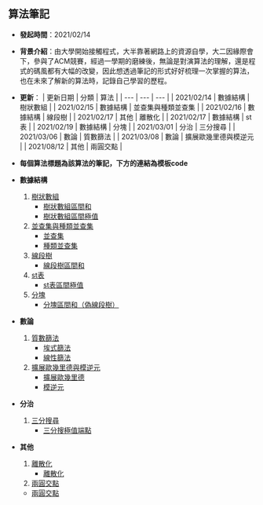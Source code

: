算法筆記
---

- **發起時間**：2021/02/14
- **背景介紹**：由大學開始接觸程式，大半靠著網路上的資源自學，大二因緣際會下，參與了ACM競賽，經過一學期的磨練後，無論是對演算法的理解，還是程式的碼風都有大幅的改變，因此想透過筆記的形式好好梳理一次掌握的算法，也在未來了解新的算法時，記錄自己學習的歷程。
- **更新**：
  | 更新日期    | 分類     | 算法 |
  | ---        | ---     | --- |
  | 2021/02/14 | 數據結構 | 樹狀數組 |
  | 2021/02/15 | 數據結構 | 並查集與種類並查集 |
  | 2021/02/16 | 數據結構 | 線段樹 |
  | 2021/02/17 | 其他    | 離散化 |
  | 2021/02/17 | 數據結構 | st表 |
  | 2021/02/19 | 數據結構 | 分塊 |
  | 2021/03/01 | 分治    | 三分搜尋 |
  | 2021/03/06 | 數論    | 質數篩法 |
  | 2021/03/08 | 數論    | 擴展歐幾里德與模逆元 |
  | 2021/08/12 | 其他    | 兩圓交點 |

- **每個算法標題為該算法的筆記，下方的連結為模板code**
- **數據結構**
  1. [樹狀數組](http://htmlpreview.github.io?https://github.com/1am9trash/Algorithm/blob/main/%E6%95%B8%E6%93%9A%E7%B5%90%E6%A7%8B/%E6%A8%B9%E7%8B%80%E6%95%B8%E7%B5%84/%E6%A8%B9%E7%8B%80%E6%95%B8%E7%B5%84.html)
     - [樹狀數組區間和](https://github.com/1am9trash/Algorithm/blob/main/數據結構/樹狀數組/code/樹狀數組區間和.cpp)
     - [樹狀數組區間極值](https://github.com/1am9trash/Algorithm/blob/main/數據結構/樹狀數組/code/樹狀數組區間極值.cpp)
  2. [並查集與種類並查集](http://htmlpreview.github.io?https://github.com/1am9trash/Algorithm/blob/main/%E6%95%B8%E6%93%9A%E7%B5%90%E6%A7%8B/%E4%B8%A6%E6%9F%A5%E9%9B%86%E8%88%87%E7%A8%AE%E9%A1%9E%E4%B8%A6%E6%9F%A5%E9%9B%86/%E4%B8%A6%E6%9F%A5%E9%9B%86%E8%88%87%E7%A8%AE%E9%A1%9E%E4%B8%A6%E6%9F%A5%E9%9B%86.html)
     - [並查集](https://github.com/1am9trash/Algorithm/blob/main/數據結構/並查集與種類並查集/code/並查集.cpp)
     - [種類並查集](https://github.com/1am9trash/Algorithm/blob/main/數據結構/並查集與種類並查集/code/種類並查集.cpp)
  3. [線段樹](http://htmlpreview.github.io?https://github.com/1am9trash/Algorithm/blob/main/%E6%95%B8%E6%93%9A%E7%B5%90%E6%A7%8B/%E7%B7%9A%E6%AE%B5%E6%A8%B9/%E7%B7%9A%E6%AE%B5%E6%A8%B9.html)
     - [線段樹區間和](https://github.com/1am9trash/Algorithm/blob/main/數據結構/線段樹/code/線段樹.cpp)
  4. [st表](http://htmlpreview.github.io?https://github.com/1am9trash/Algorithm/blob/main/%E6%95%B8%E6%93%9A%E7%B5%90%E6%A7%8B/st%E8%A1%A8/st%E8%A1%A8.html)
     - [st表區間極值](https://github.com/1am9trash/Algorithm/blob/main/數據結構/st表/code/st表.cpp)
  5. [分塊](http://htmlpreview.github.io?https://github.com/1am9trash/Algorithm/blob/main/%E6%95%B8%E6%93%9A%E7%B5%90%E6%A7%8B/%E5%88%86%E5%A1%8A/%E5%88%86%E5%A1%8A.html)
     - [分塊區間和（偽線段樹）](https://github.com/1am9trash/Algorithm/blob/main/數據結構/分塊/code/分塊偽線段樹.cpp)

- **數論**
  1. [質數篩法](http://htmlpreview.github.io?https://github.com/1am9trash/Algorithm/blob/main/%E6%95%B8%E8%AB%96/%E8%B3%AA%E6%95%B8%E7%AF%A9%E6%B3%95/%E8%B3%AA%E6%95%B8%E7%AF%A9%E6%B3%95.html)
     - [埃式篩法](https://github.com/1am9trash/Algorithm/blob/main/數論/質數篩法/code/埃式篩法.cpp)
     - [線性篩法](https://github.com/1am9trash/Algorithm/blob/main/數論/質數篩法/code/線性篩法.cpp)
  2. [擴展歐幾里德與模逆元](http://htmlpreview.github.io?https://github.com/1am9trash/Algorithm/blob/main/%E6%95%B8%E8%AB%96/%E6%93%B4%E5%B1%95%E6%AD%90%E5%B9%BE%E9%87%8C%E5%BE%B7%E8%88%87%E6%A8%A1%E9%80%86%E5%85%83/%E6%93%B4%E5%B1%95%E6%AD%90%E5%B9%BE%E9%87%8C%E5%BE%B7%E8%88%87%E6%A8%A1%E9%80%86%E5%85%83.html)
     - [擴展歐幾里德](https://github.com/1am9trash/Algorithm/blob/main/數論/擴展歐幾里德與模逆元/code/擴展歐幾里德.cpp)
     - [模逆元](https://github.com/1am9trash/Algorithm/blob/main/數論/擴展歐幾里德與模逆元/code/模逆元.cpp)


- **分治**
  1. [三分搜尋](http://htmlpreview.github.io?https://github.com/1am9trash/Algorithm/blob/main/%E5%88%86%E6%B2%BB/%E4%B8%89%E5%88%86/%E4%B8%89%E5%88%86.html)
     - [三分搜極值端點](https://github.com/1am9trash/Algorithm/blob/main/%E5%88%86%E6%B2%BB/%E4%B8%89%E5%88%86/code/%E4%B8%89%E5%88%86.cpp)
  
- **其他**
  1. [離散化](http://htmlpreview.github.io?https://github.com/1am9trash/Algorithm/blob/main/%E5%85%B6%E4%BB%96/%E9%9B%A2%E6%95%A3%E5%8C%96/%E9%9B%A2%E6%95%A3%E5%8C%96.html)
     - [離散化](https://github.com/1am9trash/Algorithm/blob/main/其他/離散化/code/離散化.cpp)
  2. [兩圓交點]((http://htmlpreview.github.io?https://github.com/1am9trash/Algorithm/tree/main/%E5%85%B6%E4%BB%96/%E5%85%A9%E5%9C%93%E4%BA%A4%E9%BB%9E.html))
   - [兩圓交點](https://github.com/1am9trash/Algorithm/blob/main/%E5%85%B6%E4%BB%96/%E5%85%A9%E5%9C%93%E4%BA%A4%E9%BB%9E/code/%E5%85%A9%E5%9C%93%E4%BA%A4%E9%BB%9E.cpp)
